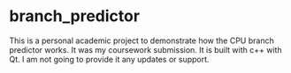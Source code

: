 # branch_predictor
This is a personal academic project to demonstrate how the CPU branch predictor works. It was my coursework submission. It is built with c++ with Qt. I am not going to provide it any updates or support.
